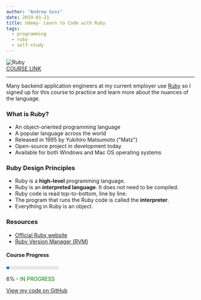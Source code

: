 ```yaml
---
author: "Andrew Goss"
date: 2019-01-21
title: Udemy- Learn to Code with Ruby
tags:
  - programming
  - ruby
  - self-study
---
```

![Ruby](/img/post/ruby.png "Ruby")<br>
<a href="https://www.udemy.com/learn-to-code-with-ruby-lang" target="_blank">COURSE LINK</a><br>
<hr>

Many backend application engineers at my current employer use <a href="https://www.ruby-lang.org" target=_>Ruby</a> so I signed up for this course to practice and learn more about the nuances of the language. 

### What is Ruby?
* An object-oriented programming language
* A popular language across the world
* Released in 1995 by Yukihiro Matsumoto ("Matz")
* Open-source project in development today
* Available for both Windows and Mac OS operating systems

### Ruby Design Principles
* Ruby is a <b>high-level</b> programming language.
* Ruby is an <b>interpreted language</b>. It does not need to be compiled.
* Ruby code is read top-to-bottom, line by line.
* The program that runs the Ruby code is called the <b>interpreter</b>.
* Everything in Ruby is an object.

### Resources
* <a href="https://www.ruby-lang.org" target=_>Official Ruby website</a>
* <a href="https://rvm.io" target=_>Ruby Version Manager (RVM)</a>

#### Course Progress
<progress max="1.0" value="0.06"></progress>

6% - <font color="green">IN PROGRESS</font>

<a href="https://github.com/andrewrgoss/udemy-learn-ruby" class="btn" target="_blank">View my code on GitHub</a><br class="custom">